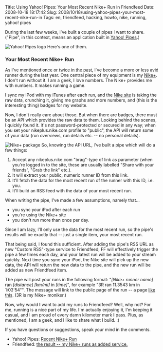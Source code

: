 Title: Using Yahoo! Pipes: Your Most Recent Nike+ Run in Friendfeed
Date: 2008-10-18 18:17:42
Slug: 2008/10/18/using-yahoo-pipes-your-most-recent-nike-run-in
Tags: en, friendfeed, hacking, howto, nike, running, yahoo! pipes


During the last few weeks, I've built a couple of pipes I want to share.
("Pipe", in this context, means an application built in [Yahoo! Pipes][1].)

![][2] Here's one of them.

### Your Most Recent Nike+ Run

As I've mentioned [once or twice in the past][3], I've become a more or less
avid runner during the last year. One central piece of my equipment is my
[Nike+][4]. I don't run without it. I am a geek, I love numbers. The Nike+
provides me with numbers. It makes running a game.

I sync my iPod with my iTunes after each run, and the [Nike site][5] is taking
the raw data, crunching it, giving me graphs and more numbers, and (this is
the interesting thing) badges for my website.

Now, I don't really care about those. But when there are badges, there must be
an API which provides the raw data to them. Looking behind the scenes, I
quickly found it. It's not password-protected or secured in any way; when you
set your nikeplus.nike.com profile to "public", the API will return some of
your data (run overviews, run details etc. -- no personal details).

![][6] So, knowing the API URL, I've built a pipe which will do a few things:

  1. Accept any nikeplus.nike.com "brag"-type of link as parameter (when you're logged in to the site, these are usually labelled "Share with your friends", "Grab the link" etc.).
  2. It will extract your public, numeric runner ID from this link.
  3. It'll fetch the data for the most recent run of the runner with this ID, i.e. you.
  4. It'll build an RSS feed with the data of your most recent run.

When writing the pipe, I've made a few assumptions, namely that…

  * you sync your iPod after each run
  * you're using the Nike+ site
  * you don't run more than once per day.

Since I am lazy, I'll only use the data for the most recent run, so the pipe's
results will be exactly that -- just a single item, your most recent run.

That being said, I found this sufficient. After adding the pipe's RSS URL as
new "Custom RSS"-type service to Friendfeed, FF will effectively trigger the
pipe a few times each day, and your latest run will be added to your stream
quickly. Next time you sync your iPod, the Nike site will pick up the new
data, the API will return the new data to the pipe, and the new run will be
added as new Friendfeed item.

The pipe will post your runs in the following format: "_[Nike+ runner name]_
ran _[distance]_ _[km/mi]_ in _[time]_", for example "3R ran 11.3543 km in
1:03'54"". The message will link to the public page of the run -- a page [like
this][7]. (3R is my Nike+ moniker.)

Now, why would I want to add my runs to Friendfeed? Well, why not? For me,
running is a nice part of my life. I'm actually enjoying it, I'm keeping it
casual, and I am proud of every damn kilometer mark I pass. Plus, as
mentioned, I am a geek, and I like to share what I build. :)

If you have questions or suggestions, speak your mind in the comments.

  * Yahoo! Pipes: [Recent Nike+ Run][8]
  * Friendfeed: [the result -- my Nike+ runs as added service.][9]

   [1]: http://pipes.yahoo.com
   [2]: http://dl.dropbox.com/u/7298/blog/wp-content/2007/02/logo-lg.gif (Yahoo! Pipes logo)
   [3]: http://carlo.zottmann.org/tag/running
   [4]: http://carlo.zottmann.org/2008/05/04/still-running-april-2008/
   [5]: http://nikeplus.nike.com
   [6]: http://dl.dropbox.com/u/7298/blog/wp-content/2008/05/nikeplus.png (Nike+ package)
   [7]: http://nikeplus.nike.com/nikeplus/?l=runners,runs,2028425749,runID,1278781372
   [8]: http://pipes.yahoo.com/czottmann/nikeplus_recent_run
   [9]: http://friendfeed.com/carlo?service=feed&serviceid=5f91145ba81e45fcab7b692c201e3a04
